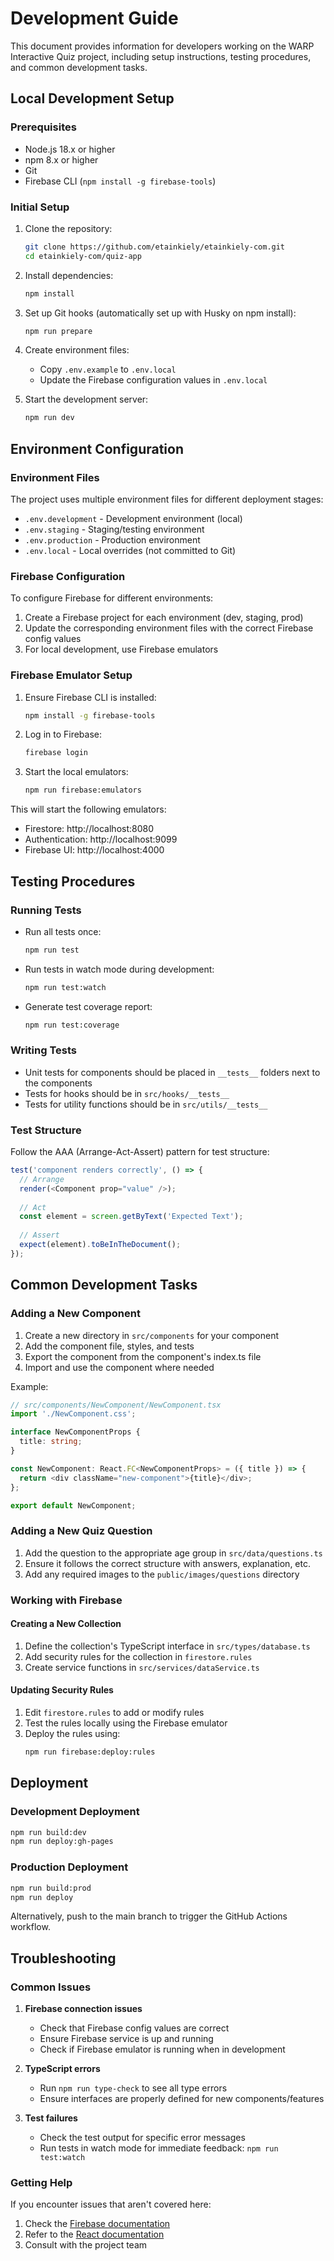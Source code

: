 # Development Guide

This document provides information for developers working on the WARP Interactive Quiz project, including setup instructions, testing procedures, and common development tasks.

## Local Development Setup

### Prerequisites

- Node.js 18.x or higher
- npm 8.x or higher
- Git
- Firebase CLI (`npm install -g firebase-tools`)

### Initial Setup

1. Clone the repository:
   ```bash
   git clone https://github.com/etainkiely/etainkiely-com.git
   cd etainkiely-com/quiz-app
   ```

2. Install dependencies:
   ```bash
   npm install
   ```

3. Set up Git hooks (automatically set up with Husky on npm install):
   ```bash
   npm run prepare
   ```

4. Create environment files:
   - Copy `.env.example` to `.env.local`
   - Update the Firebase configuration values in `.env.local`

5. Start the development server:
   ```bash
   npm run dev
   ```

## Environment Configuration

### Environment Files

The project uses multiple environment files for different deployment stages:

- `.env.development` - Development environment (local)
- `.env.staging` - Staging/testing environment
- `.env.production` - Production environment
- `.env.local` - Local overrides (not committed to Git)

### Firebase Configuration

To configure Firebase for different environments:

1. Create a Firebase project for each environment (dev, staging, prod)
2. Update the corresponding environment files with the correct Firebase config values
3. For local development, use Firebase emulators

### Firebase Emulator Setup

1. Ensure Firebase CLI is installed:
   ```bash
   npm install -g firebase-tools
   ```

2. Log in to Firebase:
   ```bash
   firebase login
   ```

3. Start the local emulators:
   ```bash
   npm run firebase:emulators
   ```

This will start the following emulators:
- Firestore: http://localhost:8080
- Authentication: http://localhost:9099
- Firebase UI: http://localhost:4000

## Testing Procedures

### Running Tests

- Run all tests once:
  ```bash
  npm run test
  ```

- Run tests in watch mode during development:
  ```bash
  npm run test:watch
  ```

- Generate test coverage report:
  ```bash
  npm run test:coverage
  ```

### Writing Tests

- Unit tests for components should be placed in `__tests__` folders next to the components
- Tests for hooks should be in `src/hooks/__tests__`
- Tests for utility functions should be in `src/utils/__tests__`

### Test Structure

Follow the AAA (Arrange-Act-Assert) pattern for test structure:

```typescript
test('component renders correctly', () => {
  // Arrange
  render(<Component prop="value" />);
  
  // Act
  const element = screen.getByText('Expected Text');
  
  // Assert
  expect(element).toBeInTheDocument();
});
```

## Common Development Tasks

### Adding a New Component

1. Create a new directory in `src/components` for your component
2. Add the component file, styles, and tests
3. Export the component from the component's index.ts file
4. Import and use the component where needed

Example:
```typescript
// src/components/NewComponent/NewComponent.tsx
import './NewComponent.css';

interface NewComponentProps {
  title: string;
}

const NewComponent: React.FC<NewComponentProps> = ({ title }) => {
  return <div className="new-component">{title}</div>;
};

export default NewComponent;
```

### Adding a New Quiz Question

1. Add the question to the appropriate age group in `src/data/questions.ts`
2. Ensure it follows the correct structure with answers, explanation, etc.
3. Add any required images to the `public/images/questions` directory

### Working with Firebase

#### Creating a New Collection

1. Define the collection's TypeScript interface in `src/types/database.ts`
2. Add security rules for the collection in `firestore.rules`
3. Create service functions in `src/services/dataService.ts`

#### Updating Security Rules

1. Edit `firestore.rules` to add or modify rules
2. Test the rules locally using the Firebase emulator
3. Deploy the rules using:
   ```bash
   npm run firebase:deploy:rules
   ```

## Deployment

### Development Deployment

```bash
npm run build:dev
npm run deploy:gh-pages
```

### Production Deployment

```bash
npm run build:prod
npm run deploy
```

Alternatively, push to the main branch to trigger the GitHub Actions workflow.

## Troubleshooting

### Common Issues

1. **Firebase connection issues**
   - Check that Firebase config values are correct
   - Ensure Firebase service is up and running
   - Check if Firebase emulator is running when in development

2. **TypeScript errors**
   - Run `npm run type-check` to see all type errors
   - Ensure interfaces are properly defined for new components/features

3. **Test failures**
   - Check the test output for specific error messages
   - Run tests in watch mode for immediate feedback: `npm run test:watch`

### Getting Help

If you encounter issues that aren't covered here:

1. Check the [Firebase documentation](https://firebase.google.com/docs)
2. Refer to the [React documentation](https://reactjs.org/docs/getting-started.html)
3. Consult with the project team

